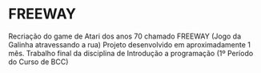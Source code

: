 # FREEWAY
Recriação do game de Atari dos anos 70 chamado FREEWAY (Jogo da Galinha atravessando a rua)
Projeto desenvolvido em aproximadamente 1 mês.
Trabalho final da disciplina de Introdução a programação (1º Período do Curso de BCC)
